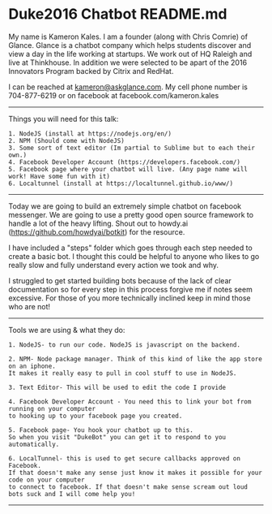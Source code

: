 # Duke2016 Chatbot README.md

My name is Kameron Kales. I am a founder (along with Chris Comrie) of Glance. 
Glance is a chatbot company which helps students discover and view a day in the life working at startups. 
We work out of HQ Raleigh and live at Thinkhouse. 
In addition we were selected to be apart of the 2016 Innovators Program backed by Citrix and RedHat. 

I can be reached at kameron@askglance.com. My cell phone number is 704-877-6219 or on facebook at 
facebook.com/kameron.kales

------------------------------------------------------------------------------------------------------------------------
Things you will need for this talk:

	1. NodeJS (install at https://nodejs.org/en/)
	2. NPM (Should come with NodeJS)
	3. Some sort of text editor (Im partial to Sublime but to each their own.)
	4. Facebook Developer Account (https://developers.facebook.com/)
	5. Facebook page where your chatbot will live. (Any page name will work! Have some fun with it)
	6. Localtunnel (install at https://localtunnel.github.io/www/)

------------------------------------------------------------------------------------------------------------------------

Today we are going to build an extremely simple chatbot on facebook messenger. We are going to use a pretty good open source framework to handle a lot of the heavy lifting. Shout out to howdy.ai (https://github.com/howdyai/botkit) for the resource.

I have included a "steps" folder which goes through each step needed to create a basic bot. I thought this could be helpful to anyone who likes to go really slow and fully understand every action we took and why.

I struggled to get started building bots because of the lack of clear documentation so for every step in this process forgive me if notes seem excessive. For those of you more technically inclined keep in mind those who are not!

------------------------------------------------------------------------------------------------------------------------

Tools we are using & what they do:
	
	1. NodeJS- to run our code. NodeJS is javascript on the backend. 

	2. NPM- Node package manager. Think of this kind of like the app store on an iphone. 
	It makes it really easy to pull in cool stuff to use in NodeJS.

	3. Text Editor- This will be used to edit the code I provide 

	4. Facebook Developer Account - You need this to link your bot from running on your computer
	to hooking up to your facebook page you created.

	5. Facebook page- You hook your chatbot up to this. 
	So when you visit "DukeBot" you can get it to respond to you automatically.

	6. LocalTunnel- this is used to get secure callbacks approved on Facebook. 
	If that doesn't make any sense just know it makes it possible for your code on your computer 
	to connect to facebook. If that doesn't make sense scream out loud bots suck and I will come help you!

------------------------------------------------------------------------------------------------------------------------




